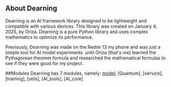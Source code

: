 ## About Dearning
Dearning is an AI framework library designed to be lightweight and compatible with various devices.
This library was created on January 4, 2025, by Oriza.
Dearning is a pure Python library and uses complex mathematics to optimize its performance.

Previously, Dearning was made on the Redmi 13 my phone and was just a simple tool for AI model experiments.
until Oriza (that's me) learned the Pythagorean theorem formula and researched the mathematical formulas to see if they were good for my project.

##Modules
Dearning has 7 modules, namely:
[model](https://github.com/maker-games/Dearning/blob/main/tutorial-dearning/model.md),
[Quantum],
[service],
[training],
[utils],
[AI_tools],
[AI_core]
